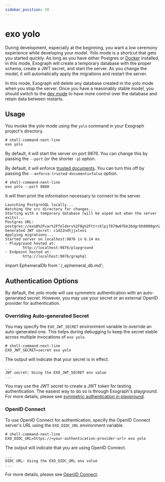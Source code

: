 ```yaml
---
sidebar_position: 20
---
```


# exo yolo

During development, especially at the beginning, you want a low ceremony experience while developing your model. Yolo mode is a shortcut that gets you started quickly. As long as you have either Postgres or [Docker](https://docker.com) installed, in this mode, Exograph will create a temporary database with the proper schema, create a JWT secret, and start the server. As you change the model, it will automatically apply the migrations and restart the server.

In this mode, Exograph will delete any database created in the yolo mode when you stop the server. Once you have a reasonably stable model, you should switch to the [dev mode](./dev.md) to have more control over the database and retain data between restarts.

## Usage

You invoke the yolo mode using the `yolo` command in your Exograph project's directory.

```shell-session
# shell-command-next-line
exo yolo
```

By default, it will start the server on port 9876. You can change this by passing the `--port` (or the shorter `-p`) option.

By default, it will enforce [trusted documents](../../production/trusted-documents.md). You can turn this off by passing the `--enforce-trusted-documents=false` option.

```shell-session
# shell-command-next-line
exo yolo --port 8888
```

It will then print the information necessary to connect to the server.

```
Launching PostgreSQL locally...
Watching the src directory for changes...
Starting with a temporary database (will be wiped out when the server exits)...
Postgres URL: postgres://exo@%2Fvar%2Ffolders%2F8g%2Fttrcklpj7879w6fbk26dgrbh0000gn%2FT%2F.tmpcYt5yp/yolo
Generated JWT secret: c1d22ndtjjxlxni
Applying migrations...
Started server on localhost:9876 in 6.14 ms
- Playground hosted at:
        http://localhost:9876/playground
- Endpoint hosted at:
        http://localhost:9876/graphql
```

import EphemeralDb from './_ephemeral_db.md';

<EphemeralDb/>

## Authentication Options

By default, the yolo mode will use symmetric authentication with an auto-generated secret. However, you may use your secret or an external OpenID provider for authentication.

### Overriding Auto-generated Secret

You may specify the `EXO_JWT_SECRET` environment variable to override an auto-generated one. This helps during debugging to keep the secret stable across multiple invocations of `exo yolo`.

```shell-session
# shell-command-next-line
EXO_JWT_SECRET=secret exo yolo
```

The output will indicate that your secret is in effect.

```
...
JWT secret: Using the EXO_JWT_SECRET env value
...
```

You may use the JWT secret to create a JWT token for testing authentication. The easiest way to do so is through Exograph's playground. For more details, please see [symmetric authentication in playground](/authentication/playground/symmetric.md).

### OpenID Connect

To use OpenID Connect for authentication, specify the OpenID Connect server's URL using the `EXO_OIDC_URL` environment variable.

```shell-session
# shell-command-next-line
EXO_OIDC_URL=https://<your-authentication-provider-url> exo yolo
```

The output will indicate that you are using OpenID Connect.

```
...
OIDC URL: Using the EXO_OIDC_URL env value
...
```

For more details, please see [OpenID Connect](/authentication/configuration.md#openid-connect).

